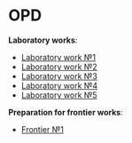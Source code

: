 # OPD
**Laboratory works**:
- [Laboratory work №1](./lab1)
- [Laboratory work №2](./lab2)
- [Laboratory work №3](./lab3)
- [Laboratory work №4](./lab4)
- [Laboratory work №5](./lab5)

**Preparation for frontier works**:
- [Frontier №1](./frontier1)
